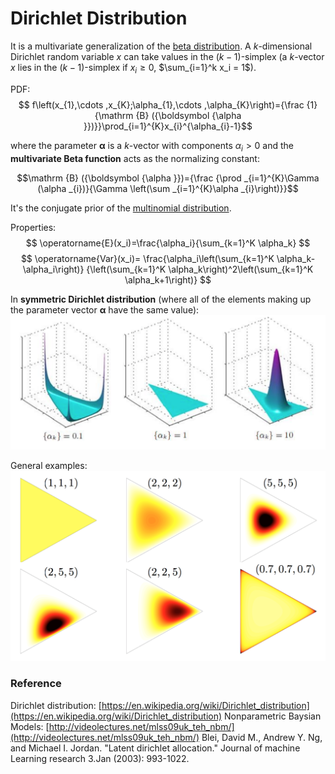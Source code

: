 # Dirichlet Distribution

It is a multivariate generalization of the [beta distribution](Beta%20Distribution.md). A $k$-dimensional Dirichlet random variable $x$ can take values in the $(k − 1)$-simplex (a $k$-vector $x$ lies in the $(k − 1)$-simplex if $x_i \geq 0$, $\sum_{i=1}^k x_i = 1$).

PDF:
$$ f\left(x_{1},\cdots ,x_{K};\alpha_{1},\cdots ,\alpha_{K}\right)={\frac {1}{\mathrm {B} ({\boldsymbol {\alpha }})}}\prod_{i=1}^{K}x_{i}^{\alpha_{i}-1}$$

where the parameter $\boldsymbol\alpha$ is a $k$-vector with components $\alpha_i > 0$ and the **multivariate Beta function** acts as the normalizing constant:

$$\mathrm {B} ({\boldsymbol {\alpha }})={\frac {\prod _{i=1}^{K}\Gamma (\alpha _{i})}{\Gamma \left(\sum _{i=1}^{K}\alpha _{i}\right)}}$$

It's the conjugate prior of the [multinomial distribution](Multinomial%20Distribution.md).

Properties:
$$
\operatorname{E}(x_i)=\frac{\alpha_i}{\sum_{k=1}^K \alpha_k}
$$
$$
\operatorname{Var}(x_i)=
\frac{\alpha_i\left(\sum_{k=1}^K \alpha_k-\alpha_i\right)}
{\left(\sum_{k=1}^K \alpha_k\right)^2\left(\sum_{k=1}^K \alpha_k+1\right)}
$$

In **symmetric Dirichlet distribution** (where all of the elements making up the parameter vector ${\boldsymbol {\alpha }}$ have the same value):
![illustration-dir.png](resources/dirichlet.png)

General examples:
![QQ20160905-0@2x.png](resources/dirichlet2.png)
### Reference
Dirichlet distribution: [https://en.wikipedia.org/wiki/Dirichlet_distribution](https://en.wikipedia.org/wiki/Dirichlet_distribution)
Nonparametric Baysian Models: [http://videolectures.net/mlss09uk_teh_nbm/](http://videolectures.net/mlss09uk_teh_nbm/)
Blei, David M., Andrew Y. Ng, and Michael I. Jordan. "Latent dirichlet allocation." Journal of machine Learning research 3.Jan (2003): 993-1022.
